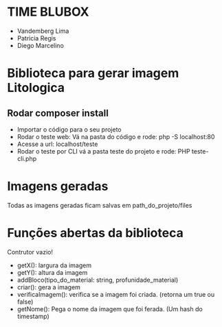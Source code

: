 # TIME BLUBOX
* Vandemberg Lima
* Patricia Regis
* Diego Marcelino

# Biblioteca para gerar imagem Litologica

## Rodar composer install
* Importar o código para o seu projeto
* Rodar o teste web: Vá na pasta do código e rode: php -S localhost:80
* Acesse a url: localhost/teste
* Rodar o teste por CLI vá a pasta teste do projeto e rode: PHP teste-cli.php

# Imagens geradas
Todas as imagens geradas ficam salvas em path_do_projeto/files


# Funções abertas da biblioteca

Contrutor vazio!

* getX(): largura da imagem
* getY(): altura da imagem
* addBloco(tipo_do_material: string, profunidade_material)
* criar(): gera a imagem
* verificaImagem(): verifica se a imagem foi criada. (retorna um true ou false)
* getNome(): Pega o nome da imagem que foi ferada. (Um hash do timestamp)
